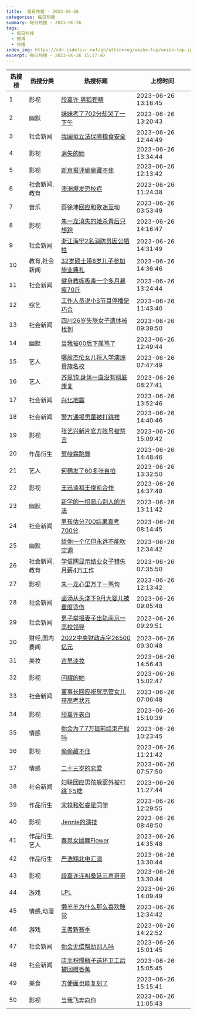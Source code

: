 ```yaml
---
title:  每日热搜 - 2023-06-26
categories: 每日热搜
summary: 每日热搜 - 2023-06-26
tags:
  - 每日热搜
  - 微博
  - 热搜
index_img: https://cdn.jsdelivr.net/gh/athlonreg/weibo-top/weibo-top.jpeg
excerpt: 每日热搜 - 2023-06-26 15:17:40
---
```


| 热搜榜 | 热搜分类 | 热搜标题 | 上榜时间 |
| --- | --- | --- | --- |
| 1 | 影视 | [段嘉许 男狐狸精](https://s.weibo.com/weibo%3Fq%3D%2523%E6%AE%B5%E5%98%89%E8%AE%B8%20%E7%94%B7%E7%8B%90%E7%8B%B8%E7%B2%BE%2523) | 2023-06-26 13:16:45 | 
| 2 | 幽默 | [妹妹考了702分却哭了一下午](https://s.weibo.com/weibo%3Fq%3D%2523%E5%A6%B9%E5%A6%B9%E8%80%83%E4%BA%86702%E5%88%86%E5%8D%B4%E5%93%AD%E4%BA%86%E4%B8%80%E4%B8%8B%E5%8D%88%2523) | 2023-06-26 13:20:43 | 
| 3 | 社会新闻 | [我国拟立法保障粮食安全](https://s.weibo.com/weibo%3Fq%3D%2523%E6%88%91%E5%9B%BD%E6%8B%9F%E7%AB%8B%E6%B3%95%E4%BF%9D%E9%9A%9C%E7%B2%AE%E9%A3%9F%E5%AE%89%E5%85%A8%2523) | 2023-06-26 12:44:49 | 
| 4 | 影视 | [消失的她](https://s.weibo.com/weibo%3Fq%3D%2523%E6%B6%88%E5%A4%B1%E7%9A%84%E5%A5%B9%2523) | 2023-06-26 13:34:44 | 
| 5 | 影视 | [新京报评偷偷藏不住](https://s.weibo.com/weibo%3Fq%3D%2523%E6%96%B0%E4%BA%AC%E6%8A%A5%E8%AF%84%E5%81%B7%E5%81%B7%E8%97%8F%E4%B8%8D%E4%BD%8F%2523) | 2023-06-26 12:13:42 | 
| 6 | 社会新闻,教育 | [澳洲爆发恐校症](https://s.weibo.com/weibo%3Fq%3D%2523%E6%BE%B3%E6%B4%B2%E7%88%86%E5%8F%91%E6%81%90%E6%A0%A1%E7%97%87%2523) | 2023-06-26 11:24:38 | 
| 7 | 音乐 | [蔡徐坤回应和歌迷互动](https://s.weibo.com/weibo%3Fq%3D%2523%E8%94%A1%E5%BE%90%E5%9D%A4%E5%9B%9E%E5%BA%94%E5%92%8C%E6%AD%8C%E8%BF%B7%E4%BA%92%E5%8A%A8%2523) | 2023-06-26 03:53:49 | 
| 8 | 影视 | [朱一龙消失的她杀青后只想跑](https://s.weibo.com/weibo%3Fq%3D%2523%E6%9C%B1%E4%B8%80%E9%BE%99%E6%B6%88%E5%A4%B1%E7%9A%84%E5%A5%B9%E6%9D%80%E9%9D%92%E5%90%8E%E5%8F%AA%E6%83%B3%E8%B7%91%2523) | 2023-06-26 14:16:47 | 
| 9 | 社会新闻 | [浙江海宁2名消防员因公牺牲](https://s.weibo.com/weibo%3Fq%3D%2523%E6%B5%99%E6%B1%9F%E6%B5%B7%E5%AE%812%E5%90%8D%E6%B6%88%E9%98%B2%E5%91%98%E5%9B%A0%E5%85%AC%E7%89%BA%E7%89%B2%2523) | 2023-06-26 14:31:49 | 
| 10 | 教育,社会新闻 | [32岁硕士带8岁儿子参加毕业典礼](https://s.weibo.com/weibo%3Fq%3D%252332%E5%B2%81%E7%A1%95%E5%A3%AB%E5%B8%A68%E5%B2%81%E5%84%BF%E5%AD%90%E5%8F%82%E5%8A%A0%E6%AF%95%E4%B8%9A%E5%85%B8%E7%A4%BC%2523) | 2023-06-26 14:36:46 | 
| 11 | 社会新闻 | [健身教练吸毒一个多月暴瘦70斤](https://s.weibo.com/weibo%3Fq%3D%2523%E5%81%A5%E8%BA%AB%E6%95%99%E7%BB%83%E5%90%B8%E6%AF%92%E4%B8%80%E4%B8%AA%E5%A4%9A%E6%9C%88%E6%9A%B4%E7%98%A670%E6%96%A4%2523) | 2023-06-26 13:24:44 | 
| 12 | 综艺 | [工作人员说小S节目停播是巧合](https://s.weibo.com/weibo%3Fq%3D%2523%E5%B7%A5%E4%BD%9C%E4%BA%BA%E5%91%98%E8%AF%B4%E5%B0%8FS%E8%8A%82%E7%9B%AE%E5%81%9C%E6%92%AD%E6%98%AF%E5%B7%A7%E5%90%88%2523) | 2023-06-26 11:43:40 | 
| 13 | 社会新闻 | [四川26岁失联女子遗体被找到](https://s.weibo.com/weibo%3Fq%3D%2523%E5%9B%9B%E5%B7%9D26%E5%B2%81%E5%A4%B1%E8%81%94%E5%A5%B3%E5%AD%90%E9%81%97%E4%BD%93%E8%A2%AB%E6%89%BE%E5%88%B0%2523) | 2023-06-26 09:39:50 | 
| 14 | 幽默 | [当我被00后下属骂了](https://s.weibo.com/weibo%3Fq%3D%2523%E5%BD%93%E6%88%91%E8%A2%AB00%E5%90%8E%E4%B8%8B%E5%B1%9E%E9%AA%82%E4%BA%86%2523) | 2023-06-26 12:49:44 | 
| 15 | 艺人 | [曝周杰伦女儿将入学澳洲贵族名校](https://s.weibo.com/weibo%3Fq%3D%2523%E6%9B%9D%E5%91%A8%E6%9D%B0%E4%BC%A6%E5%A5%B3%E5%84%BF%E5%B0%86%E5%85%A5%E5%AD%A6%E6%BE%B3%E6%B4%B2%E8%B4%B5%E6%97%8F%E5%90%8D%E6%A0%A1%2523) | 2023-06-26 07:47:49 | 
| 16 | 艺人 | [齐思钧 身体一直没有彻底康复](https://s.weibo.com/weibo%3Fq%3D%2523%E9%BD%90%E6%80%9D%E9%92%A7%20%E8%BA%AB%E4%BD%93%E4%B8%80%E7%9B%B4%E6%B2%A1%E6%9C%89%E5%BD%BB%E5%BA%95%E5%BA%B7%E5%A4%8D%2523) | 2023-06-26 08:27:41 | 
| 17 | 社会新闻 | [兴化地震](https://s.weibo.com/weibo%3Fq%3D%2523%E5%85%B4%E5%8C%96%E5%9C%B0%E9%9C%87%2523) | 2023-06-26 13:52:46 | 
| 18 | 社会新闻 | [警方通报男童被打跳楼](https://s.weibo.com/weibo%3Fq%3D%2523%E8%AD%A6%E6%96%B9%E9%80%9A%E6%8A%A5%E7%94%B7%E7%AB%A5%E8%A2%AB%E6%89%93%E8%B7%B3%E6%A5%BC%2523) | 2023-06-26 14:40:46 | 
| 19 | 影视 | [张艺兴新片官方账号被禁言](https://s.weibo.com/weibo%3Fq%3D%2523%E5%BC%A0%E8%89%BA%E5%85%B4%E6%96%B0%E7%89%87%E5%AE%98%E6%96%B9%E8%B4%A6%E5%8F%B7%E8%A2%AB%E7%A6%81%E8%A8%80%2523) | 2023-06-26 15:09:42 | 
| 20 | 作品衍生 | [贺峻霖跳舞](https://s.weibo.com/weibo%3Fq%3D%2523%E8%B4%BA%E5%B3%BB%E9%9C%96%E8%B7%B3%E8%88%9E%2523) | 2023-06-26 14:48:46 | 
| 21 | 艺人 | [何穗发了60多张自拍](https://s.weibo.com/weibo%3Fq%3D%2523%E4%BD%95%E7%A9%97%E5%8F%91%E4%BA%8660%E5%A4%9A%E5%BC%A0%E8%87%AA%E6%8B%8D%2523) | 2023-06-26 13:32:50 | 
| 22 | 影视 | [王迅谈和王俊凯合作](https://s.weibo.com/weibo%3Fq%3D%2523%E7%8E%8B%E8%BF%85%E8%B0%88%E5%92%8C%E7%8E%8B%E4%BF%8A%E5%87%AF%E5%90%88%E4%BD%9C%2523) | 2023-06-26 14:37:48 | 
| 23 | 幽默 | [新学的一招恶心别人的方法](https://s.weibo.com/weibo%3Fq%3D%2523%E6%96%B0%E5%AD%A6%E7%9A%84%E4%B8%80%E6%8B%9B%E6%81%B6%E5%BF%83%E5%88%AB%E4%BA%BA%E7%9A%84%E6%96%B9%E6%B3%95%2523) | 2023-06-26 13:11:42 | 
| 24 | 社会新闻 | [男孩估分700结果真考700分](https://s.weibo.com/weibo%3Fq%3D%2523%E7%94%B7%E5%AD%A9%E4%BC%B0%E5%88%86700%E7%BB%93%E6%9E%9C%E7%9C%9F%E8%80%83700%E5%88%86%2523) | 2023-06-26 08:14:45 | 
| 25 | 幽默 | [给你一个亿但永远不能吹空调](https://s.weibo.com/weibo%3Fq%3D%2523%E7%BB%99%E4%BD%A0%E4%B8%80%E4%B8%AA%E4%BA%BF%E4%BD%86%E6%B0%B8%E8%BF%9C%E4%B8%8D%E8%83%BD%E5%90%B9%E7%A9%BA%E8%B0%83%2523) | 2023-06-26 12:34:42 | 
| 26 | 社会新闻,教育 | [学信网显示结业女子错失月薪4万工作](https://s.weibo.com/weibo%3Fq%3D%2523%E5%AD%A6%E4%BF%A1%E7%BD%91%E6%98%BE%E7%A4%BA%E7%BB%93%E4%B8%9A%E5%A5%B3%E5%AD%90%E9%94%99%E5%A4%B1%E6%9C%88%E8%96%AA4%E4%B8%87%E5%B7%A5%E4%BD%9C%2523) | 2023-06-26 07:35:50 | 
| 27 | 影视 | [朱一龙心里万了一骂句](https://s.weibo.com/weibo%3Fq%3D%2523%E6%9C%B1%E4%B8%80%E9%BE%99%E5%BF%83%E9%87%8C%E4%B8%87%E4%BA%86%E4%B8%80%E9%AA%82%E5%8F%A5%2523) | 2023-06-26 12:13:42 | 
| 28 | 社会新闻 | [卤汤从头浇下9月大婴儿被重度烫伤](https://s.weibo.com/weibo%3Fq%3D%2523%E5%8D%A4%E6%B1%A4%E4%BB%8E%E5%A4%B4%E6%B5%87%E4%B8%8B9%E6%9C%88%E5%A4%A7%E5%A9%B4%E5%84%BF%E8%A2%AB%E9%87%8D%E5%BA%A6%E7%83%AB%E4%BC%A4%2523) | 2023-06-26 09:05:48 | 
| 29 | 社会新闻 | [男子举报妻子出轨南京一高校领导](https://s.weibo.com/weibo%3Fq%3D%2523%E7%94%B7%E5%AD%90%E4%B8%BE%E6%8A%A5%E5%A6%BB%E5%AD%90%E5%87%BA%E8%BD%A8%E5%8D%97%E4%BA%AC%E4%B8%80%E9%AB%98%E6%A0%A1%E9%A2%86%E5%AF%BC%2523) | 2023-06-26 09:29:51 | 
| 30 | 财经,国内要闻 | [2022中央财政赤字26500亿元](https://s.weibo.com/weibo%3Fq%3D%25232022%E4%B8%AD%E5%A4%AE%E8%B4%A2%E6%94%BF%E8%B5%A4%E5%AD%9726500%E4%BA%BF%E5%85%83%2523) | 2023-06-26 09:30:48 | 
| 31 | 美妆 | [古早淡妆](https://s.weibo.com/weibo%3Fq%3D%2523%E5%8F%A4%E6%97%A9%E6%B7%A1%E5%A6%86%2523) | 2023-06-26 14:56:43 | 
| 32 | 影视 | [闪耀的她](https://s.weibo.com/weibo%3Fq%3D%2523%E9%97%AA%E8%80%80%E7%9A%84%E5%A5%B9%2523) | 2023-06-26 15:02:47 | 
| 33 | 社会新闻 | [董事长回应祝贺高管女儿获高考状元](https://s.weibo.com/weibo%3Fq%3D%2523%E8%91%A3%E4%BA%8B%E9%95%BF%E5%9B%9E%E5%BA%94%E7%A5%9D%E8%B4%BA%E9%AB%98%E7%AE%A1%E5%A5%B3%E5%84%BF%E8%8E%B7%E9%AB%98%E8%80%83%E7%8A%B6%E5%85%83%2523) | 2023-06-26 07:06:48 | 
| 34 | 影视 | [段嘉许表白](https://s.weibo.com/weibo%3Fq%3D%2523%E6%AE%B5%E5%98%89%E8%AE%B8%E8%A1%A8%E7%99%BD%2523) | 2023-06-26 15:10:39 | 
| 35 | 情感 | [你会为了7万提前结束产假吗](https://s.weibo.com/weibo%3Fq%3D%2523%E4%BD%A0%E4%BC%9A%E4%B8%BA%E4%BA%867%E4%B8%87%E6%8F%90%E5%89%8D%E7%BB%93%E6%9D%9F%E4%BA%A7%E5%81%87%E5%90%97%2523) | 2023-06-26 10:23:45 | 
| 36 | 影视 | [偷偷藏不住](https://s.weibo.com/weibo%3Fq%3D%2523%E5%81%B7%E5%81%B7%E8%97%8F%E4%B8%8D%E4%BD%8F%2523) | 2023-06-26 11:21:42 | 
| 37 | 情感 | [二十三岁的恋爱](https://s.weibo.com/weibo%3Fq%3D%2523%E4%BA%8C%E5%8D%81%E4%B8%89%E5%B2%81%E7%9A%84%E6%81%8B%E7%88%B1%2523) | 2023-06-26 07:57:50 | 
| 38 | 社会新闻 | [妇联回应男孩躲窗外被打跳下5楼](https://s.weibo.com/weibo%3Fq%3D%2523%E5%A6%87%E8%81%94%E5%9B%9E%E5%BA%94%E7%94%B7%E5%AD%A9%E8%BA%B2%E7%AA%97%E5%A4%96%E8%A2%AB%E6%89%93%E8%B7%B3%E4%B8%8B5%E6%A5%BC%2523) | 2023-06-26 11:27:44 | 
| 39 | 作品衍生 | [宋轶和张睿是同学](https://s.weibo.com/weibo%3Fq%3D%2523%E5%AE%8B%E8%BD%B6%E5%92%8C%E5%BC%A0%E7%9D%BF%E6%98%AF%E5%90%8C%E5%AD%A6%2523) | 2023-06-26 12:29:55 | 
| 40 | 影视 | [Jennie的演技](https://s.weibo.com/weibo%3Fq%3D%2523Jennie%E7%9A%84%E6%BC%94%E6%8A%80%2523) | 2023-06-26 08:48:50 | 
| 41 | 作品衍生,艺人 | [秦岚女团舞Flower](https://s.weibo.com/weibo%3Fq%3D%2523%E7%A7%A6%E5%B2%9A%E5%A5%B3%E5%9B%A2%E8%88%9EFlower%2523) | 2023-06-26 14:35:48 | 
| 42 | 作品衍生 | [严浩翔北电汇演](https://s.weibo.com/weibo%3Fq%3D%2523%E4%B8%A5%E6%B5%A9%E7%BF%94%E5%8C%97%E7%94%B5%E6%B1%87%E6%BC%94%2523) | 2023-06-26 13:30:44 | 
| 43 | 影视 | [段嘉许连叫桑延三声哥哥](https://s.weibo.com/weibo%3Fq%3D%2523%E6%AE%B5%E5%98%89%E8%AE%B8%E8%BF%9E%E5%8F%AB%E6%A1%91%E5%BB%B6%E4%B8%89%E5%A3%B0%E5%93%A5%E5%93%A5%2523) | 2023-06-26 13:30:44 | 
| 44 | 游戏 | [LPL](https://s.weibo.com/weibo%3Fq%3D%2523LPL%2523) | 2023-06-26 14:09:49 | 
| 45 | 情感,动漫 | [懒羊羊为什么那么喜欢睡觉](https://s.weibo.com/weibo%3Fq%3D%2523%E6%87%92%E7%BE%8A%E7%BE%8A%E4%B8%BA%E4%BB%80%E4%B9%88%E9%82%A3%E4%B9%88%E5%96%9C%E6%AC%A2%E7%9D%A1%E8%A7%89%2523) | 2023-06-26 12:34:42 | 
| 46 | 游戏 | [王者新赛季](https://s.weibo.com/weibo%3Fq%3D%2523%E7%8E%8B%E8%80%85%E6%96%B0%E8%B5%9B%E5%AD%A3%2523) | 2023-06-26 14:22:52 | 
| 47 | 社会新闻 | [你会无偿帮助别人吗](https://s.weibo.com/weibo%3Fq%3D%2523%E4%BD%A0%E4%BC%9A%E6%97%A0%E5%81%BF%E5%B8%AE%E5%8A%A9%E5%88%AB%E4%BA%BA%E5%90%97%2523) | 2023-06-26 15:01:45 | 
| 48 | 社会新闻 | [店主积攒瓶子送环卫工后被回赠香蕉](https://s.weibo.com/weibo%3Fq%3D%2523%E5%BA%97%E4%B8%BB%E7%A7%AF%E6%94%92%E7%93%B6%E5%AD%90%E9%80%81%E7%8E%AF%E5%8D%AB%E5%B7%A5%E5%90%8E%E8%A2%AB%E5%9B%9E%E8%B5%A0%E9%A6%99%E8%95%89%2523) | 2023-06-26 15:05:45 | 
| 49 | 美食 | [方便面也能复刻了](https://s.weibo.com/weibo%3Fq%3D%2523%E6%96%B9%E4%BE%BF%E9%9D%A2%E4%B9%9F%E8%83%BD%E5%A4%8D%E5%88%BB%E4%BA%86%2523) | 2023-06-26 15:15:41 | 
| 50 | 影视 | [当我飞奔向你](https://s.weibo.com/weibo%3Fq%3D%2523%E5%BD%93%E6%88%91%E9%A3%9E%E5%A5%94%E5%90%91%E4%BD%A0%2523) | 2023-06-26 11:05:43 | 
